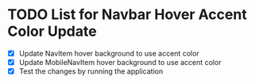 # TODO List for Navbar Hover Accent Color Update

- [x] Update NavItem hover background to use accent color
- [x] Update MobileNavItem hover background to use accent color
- [x] Test the changes by running the application
